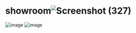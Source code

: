 # showroom![Screenshot (327)](https://github.com/user-attachments/assets/b2567a82-4dbd-4b9d-b2bc-ee78aea31805)
![image](https://github.com/user-attachments/assets/76cedcbe-b153-46f2-8f4a-30e3056662de)
![image](https://github.com/user-attachments/assets/49eec297-a277-4313-a3a8-affa5ab2e05d)

